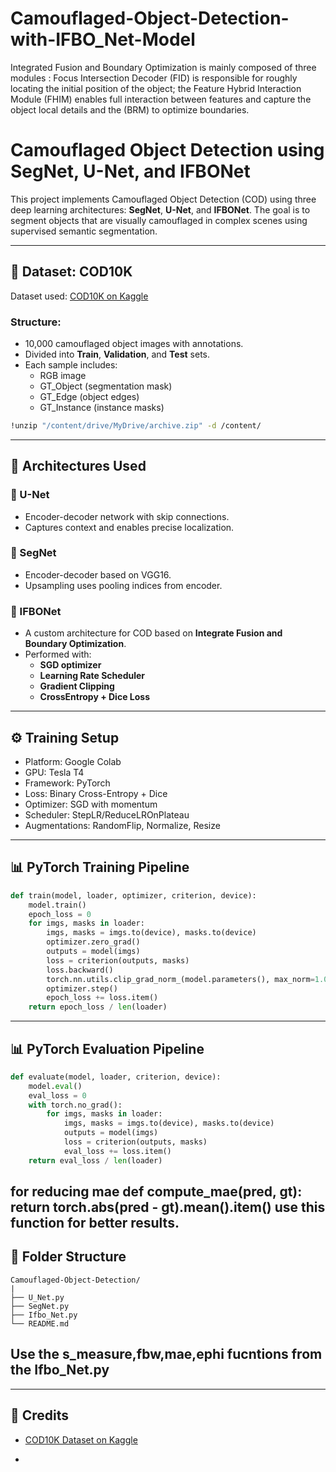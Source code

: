 # Camouflaged-Object-Detection-with-IFBO_Net-Model
Integrated Fusion and Boundary Optimization is mainly composed of  three modules : Focus Intersection Decoder (FID) is responsible for roughly locating the initial position of the object; the Feature Hybrid Interaction Module (FHIM) enables full interaction between features and capture the object local details and the (BRM)  to optimize boundaries.
# Camouflaged Object Detection using SegNet, U-Net, and IFBONet

This project implements Camouflaged Object Detection (COD) using three deep learning architectures: **SegNet**, **U-Net**, and **IFBONet**. The goal is to segment objects that are visually camouflaged in complex scenes using supervised semantic segmentation.

---

## 📁 Dataset: COD10K

Dataset used: [COD10K on Kaggle](https://www.kaggle.com/datasets/getcam/cod10k)

### Structure:

- 10,000 camouflaged object images with annotations.
- Divided into **Train**, **Validation**, and **Test** sets.
- Each sample includes:
  - RGB image
  - GT\_Object (segmentation mask)
  - GT\_Edge (object edges)
  - GT\_Instance (instance masks)

```bash
!unzip "/content/drive/MyDrive/archive.zip" -d /content/
```

---

## 🧠 Architectures Used

### 🔹 U-Net

- Encoder-decoder network with skip connections.
- Captures context and enables precise localization.

### 🔹 SegNet

- Encoder-decoder based on VGG16.
- Upsampling uses pooling indices from encoder.

### 🔹 IFBONet

- A custom architecture for COD based on **Integrate Fusion and Boundary Optimization**.
- Performed with:
  - **SGD optimizer**
  - **Learning Rate Scheduler**
  - **Gradient Clipping**
  - **CrossEntropy + Dice Loss**

---

## ⚙️ Training Setup

- Platform: Google Colab
- GPU: Tesla T4
- Framework: PyTorch
- Loss: Binary Cross-Entropy + Dice
- Optimizer: SGD with momentum
- Scheduler: StepLR/ReduceLROnPlateau
- Augmentations: RandomFlip, Normalize, Resize

---

## 📊 PyTorch Training Pipeline

```python
def train(model, loader, optimizer, criterion, device):
    model.train()
    epoch_loss = 0
    for imgs, masks in loader:
        imgs, masks = imgs.to(device), masks.to(device)
        optimizer.zero_grad()
        outputs = model(imgs)
        loss = criterion(outputs, masks)
        loss.backward()
        torch.nn.utils.clip_grad_norm_(model.parameters(), max_norm=1.0)
        optimizer.step()
        epoch_loss += loss.item()
    return epoch_loss / len(loader)
```

---

## 📊 PyTorch Evaluation Pipeline

```python
def evaluate(model, loader, criterion, device):
    model.eval()
    eval_loss = 0
    with torch.no_grad():
        for imgs, masks in loader:
            imgs, masks = imgs.to(device), masks.to(device)
            outputs = model(imgs)
            loss = criterion(outputs, masks)
            eval_loss += loss.item()
    return eval_loss / len(loader)
```
for reducing mae 
def compute_mae(pred, gt):
    return torch.abs(pred - gt).mean().item()
    use this function for better results.
---

## 📂 Folder Structure

```
Camouflaged-Object-Detection/
|
├── U_Net.py
├── SegNet.py
├── Ifbo_Net.py
└── README.md
```
## Use the s_measure,fbw,mae,ephi fucntions from the Ifbo_Net.py

---

## 🙌 Credits

- [COD10K Dataset on Kaggle](https://www.kaggle.com/datasets/getcam/cod10k)

- 

